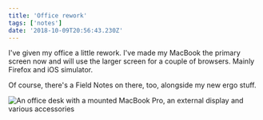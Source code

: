 ```yaml
---
title: 'Office rework'
tags: ['notes']
date: '2018-10-09T20:56:43.230Z'
---
```


I've given my office a little rework. I've made my MacBook the primary screen now and will use the larger screen for a couple of browsers. Mainly Firefox and iOS simulator.

Of course, there's a Field Notes on there, too, alongside my new ergo stuff.

![An office desk with a mounted MacBook Pro, an external display and various accessories](https://hankchizljaw.imgix.net/office-rework.jpg?auto=format&q=60)
